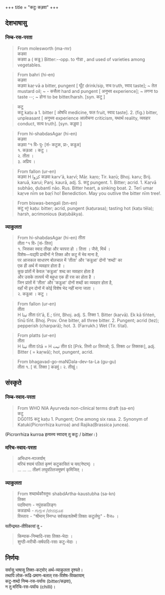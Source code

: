 +++
title = "कटुः कड़वा"
+++

## देशभाषासु
### निम्ब-रस-परता
> From molesworth (ma-mr)  
कडवा  
कडवा a ( कडू ) Bitter:--opp. to गोडा , and used of varieties among vegetables.

> From bahri (hi-en)  
कड़वा  
कड़वा kaṛ·vā a bitter, pungent [ घूँट drink/sip, सच truth, स्वाद taste]; ~ तेल mustard oil; ~ - कसैला hard and pungent [ अनुभव experience]; ~ लगना to taste --; ~ होना to be bitter/harsh. [syn. कटु ]

> कटु  
कटु kaṭu a 1. bitter [ ओषधि medicine, फल fruit, स्वाद taste]. 2. (fig.) bitter, unpleasant [ अनुभव experience आलोचना criticism, यथार्थ reality, व्यवहार conduct, सत्य truth]. [syn. कड़ुवा ]

> From hi-shabdasAgar (hi-en)  
कड़वा  
कड़वा ^१ वि॰ पु॰ [सं॰ कटुक, प्रा॰, कडुअ]  
१. कड़आ । कटु ।  
२. तीता ।  
३. अप्रिय ।

> From fallon (ur-en)  
कड़वा
H کرَوا कड़वा karv'ā, kaṛvī; Māṛ. kaṛo; Tir. kaṛū; Bhoj. karu; Brij. karuā, karui; Panj. kaurā, adj. S. कटु pungent. 1. Bitter; acrid. 1. Kaṛvā subhāo, ḍubantī nāo. Rus. Bitter heart, a sinking boat. 2. Terī umar kaṛve nīm se baṛī ho! Benediction. May you outlive the bitter nīm tree!.


> From biswas-bengali (bn-en)  
कटु
   কটু  kaṭu: bitter; acrid, pungent (kaṭurasa); tasting hot (kaṭu tēla); harsh, acrimonious (kaṭubākya). 

### व्याकुलता

> From hi-shabdasAgar (hi-en)
तीता  
तीता ^१ वि॰ [सं॰ तित्त]  
१. जिसका स्वाद तीखा और चरपरा हो । तित्ता । जैसे, मिर्च ।  
विशेष—यद्यपि प्राचीनों ने तिक्त और कटु में भेव माना है,  
पर आजकल साधारण बोलचाल में 'तीता' और 'कडुआ' दोनों 'शब्दों' का  
एक ही अर्थ में व्यवहार होता है ।  
कुछ प्रांतों में केवल 'कडुआ' शब्द का व्यवहार होता है  
और उसके तात्पर्य भी बहुधा एक ही रस का होता है ।  
जिन प्रांतों में 'तीता' और 'कडुआ' दोनों शब्दों का व्यवहार होता है,  
वहाँ भी इन दोनों में कोई विशेष भेद नहीं माना जाता ।  
२. कडुआ । कटु ।  


> From fallon (ur-en)  
तीता  
H تيتا तीता tīt'ā, E.; tīṅt, Bhoj. adj. S. तिक्त 1. Bitter (kaṛvā). Ek kā tīṅteṅ, tīnū tīṅt. Bhoj. Prov. One bitter, all three bitter. 2. Pungent; acrid (tez); pepperish (charparā); hot. 3. (Farrukh.) Wet (Tir. tītal).


> From platts (ur-en)    
तीता  
H تيتا तीता tītā = H تيت तीत tīt [Prk. तित्तो or तित्तओ; S. तिक्तः or तिक्तकः], adj. Bitter ( = kaṛwā); hot, pungent, acrid.

> From bhagavad-go-maNDala-dev-ta-La (gu-gu)  
तीता
१. [ सं. तिक्त ]
कडवुं।
२.
तीखुं।

## संस्कृते

### निम्ब-स्वाद-परता
> From WHO NIA Ayurveda non-clinical terms draft (sa-en)  
कटु  
DG0115 कटु kaṭu 1. Pungent; One among six rasa. 2. Synonym of Katuki(Picrorrhiza kurroa) and Rajika(Brassica juncea).

(Picrorrhiza kurroa इत्यस्य स्वादस् तु कटुः / bitter।) 


### मरिच-स्वाद-परता

> अभिधान-मञ्जर्याम्  
> मरिचं श्यामं पलितं कृष्णं कटुकासितं च यव(नेष्टम्) ।  
... ... ... तीक्ष्णं लघुवल्लिजमूषणं कृमिजित् ।

### व्याकुलता
> From शब्दार्थकौस्तुभः shabdArtha-kaustubha (sa-kn)  
> तिक्त  
पदविभागः - नपुंसकलिङ्गः  
कन्नडार्थः - ಗುಗ್ಗುಳ /ದೇವಧೂಪ  
विस्तारः - "श्रीमान् स्निग्धः सर्वसहःश्लेष्मी तिक्तः कटुर्लघुः" - वैज० ।

यतीन्द्रमत-तीपिकायां तु -

> किम्पाक-निम्बादि-रसाः तिक्त-भेदाः ।  
शुण्ठी-मरीची-सर्षपादि-रसाः कटु-भेदाः ।


## निर्णयः
सर्वासु भाषासु तिक्त-कट्वोर् अर्थ-व्याकुलता दृश्यते।  
तथापि लोक-रूढि-प्रमाण-बलात् रस-विशेष-विवक्षायाम्  
कटु-शब्दो निम्ब-रस-पर्यायः (bitter/कढ़वा),  
न तु मरिचि-रस-पर्यायः (chilli)।  
